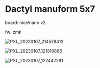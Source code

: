 # Dactyl manuform 5x7 

board: nice!nano v2

fw: zmk

![PXL_20230107_214528412](https://user-images.githubusercontent.com/5306983/211172174-6993e698-1c7f-4130-bf39-21d137ffdcb6.jpg)

![PXL_20230107_121810886](https://user-images.githubusercontent.com/5306983/211172182-f77c238b-01d2-4717-905e-a2546c5be331.jpg)

![PXL_20230107_122442281](https://user-images.githubusercontent.com/5306983/211172181-d67293b8-b2d0-4b30-82ee-66039a806ef7.jpg)
